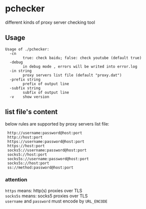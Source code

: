 # pchecker
different kinds of proxy server checking tool
## Usage
```text
Usage of ./pchecker:
  -cn
    	true: check baidu; false: check youtube (default true)
  -debug
    	in debug mode , errors will be writed into error.log
  -in string
    	proxy servers list file (default "proxy.dat")
  -prefix string
    	prefix of output line
  -subfix string
    	subfix of output line
  -v	show version
```

## list file's content
below rules are supported by proxy servers list file:  

```text
 http://username:password@host:port  
 http://host:port  
 https://username:password@host:port  
 https://host:port  
 socks5://username:password@host:port  
 socks5://host:port  
 socks5s://username:password@host:port  
 socks5s://host:port  
 ss://method:password@host:port
 ```
### attention
`https`  means:  http(s) proxies over TLS   
`socks5s` means:  socks5 proxies over TLS   
`username` and `password` must encode by `URL_ENCODE`  

